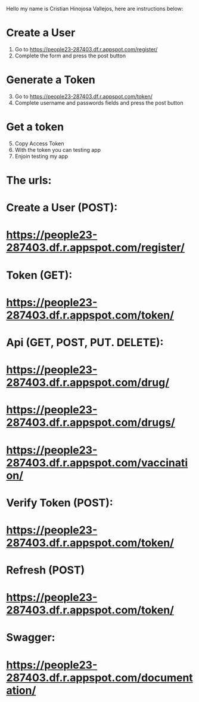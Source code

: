 Hello my name is Cristian Hinojosa Vallejos, here are instructions below:
# Create a User 
1)  Go to https://people23-287403.df.r.appspot.com/register/
2)  Complete the form and press the post button
# Generate a Token  
3)  Go to https://people23-287403.df.r.appspot.com/token/
4)  Complete username and passwords fields and press the post button
# Get a token
5) Copy Access Token
6) With  the token you can testing app
7) Enjoin testing my app

#  The urls:
#  Create a User (POST):
#  https://people23-287403.df.r.appspot.com/register/
#  Token (GET): 
#  https://people23-287403.df.r.appspot.com/token/
#  Api (GET, POST, PUT. DELETE):
#  https://people23-287403.df.r.appspot.com/drug/
#  https://people23-287403.df.r.appspot.com/drugs/
#  https://people23-287403.df.r.appspot.com/vaccination/
#  Verify Token (POST):
#  https://people23-287403.df.r.appspot.com/token/
#  Refresh (POST)
#  https://people23-287403.df.r.appspot.com/token/
#  Swagger:
#  https://people23-287403.df.r.appspot.com/documentation/

